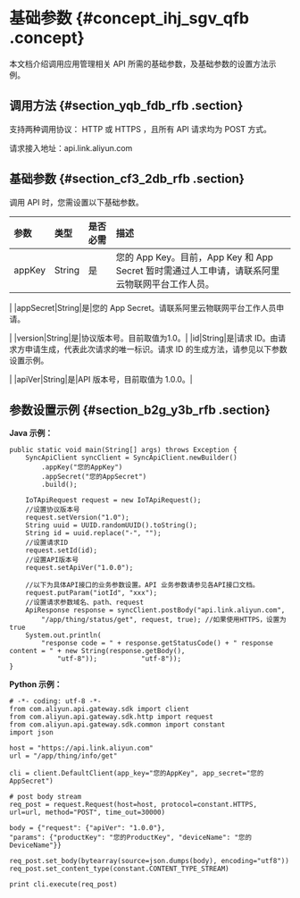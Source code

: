 # 基础参数 {#concept_ihj_sgv_qfb .concept}

本文档介绍调用应用管理相关 API 所需的基础参数，及基础参数的设置方法示例。

## 调用方法 {#section_yqb_fdb_rfb .section}

支持两种调用协议： HTTP 或 HTTPS ，且所有 API 请求均为 POST 方式。

请求接入地址：api.link.aliyun.com

## 基础参数 {#section_cf3_2db_rfb .section}

调用 API 时，您需设置以下基础参数。

|参数|类型|是否必需|描述|
|:-|:-|:---|:-|
|appKey|String|是|您的 App Key。目前，App Key 和 App Secret 暂时需通过人工申请，请联系阿里云物联网平台工作人员。

|
|appSecret|String|是|您的 App Secret。请联系阿里云物联网平台工作人员申请。

|
|version|String|是|协议版本号。目前取值为1.0。|
|id|String|是|请求 ID。由请求方申请生成，代表此次请求的唯一标识。请求 ID 的生成方法，请参见以下参数设置示例。

|
|apiVer|String|是|API 版本号，目前取值为 1.0.0。|

## 参数设置示例 {#section_b2g_y3b_rfb .section}

**Java 示例：**

```
public static void main(String[] args) throws Exception {
    SyncApiClient syncClient = SyncApiClient.newBuilder()
        .appKey("您的AppKey")
        .appSecret("您的AppSecret")
        .build();

    IoTApiRequest request = new IoTApiRequest();
    //设置协议版本号
    request.setVersion("1.0");
    String uuid = UUID.randomUUID().toString();
    String id = uuid.replace("-", "");
    //设置请求ID
    request.setId(id);
    //设置API版本号
    request.setApiVer("1.0.0");

    //以下为具体API接口的业务参数设置。API 业务参数请参见各API接口文档。
    request.putParam("iotId", "xxx");
    //设置请求参数域名、path、request
    ApiResponse response = syncClient.postBody("api.link.aliyun.com",
        "/app/thing/status/get", request, true); //如果使用HTTPS，设置为true
    System.out.println(
        "response code = " + response.getStatusCode() + " response content = " + new String(response.getBody(),
            "utf-8"));           "utf-8"));
}
```

**Python 示例：**

```
# -*- coding: utf-8 -*-
from com.aliyun.api.gateway.sdk import client
from com.aliyun.api.gateway.sdk.http import request
from com.aliyun.api.gateway.sdk.common import constant
import json

host = "https://api.link.aliyun.com"
url = "/app/thing/info/get"

cli = client.DefaultClient(app_key="您的AppKey", app_secret="您的AppSecret")

# post body stream
req_post = request.Request(host=host, protocol=constant.HTTPS, url=url, method="POST", time_out=30000)

body = {"request": {"apiVer": "1.0.0"},
"params": {"productKey": "您的ProductKey", "deviceName": "您的DeviceName"}}

req_post.set_body(bytearray(source=json.dumps(body), encoding="utf8"))
req_post.set_content_type(constant.CONTENT_TYPE_STREAM)

print cli.execute(req_post)
```


